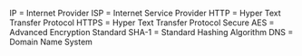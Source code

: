IP = Internet Provider
ISP = Internet Service Provider
HTTP = Hyper Text Transfer Protocol
HTTPS = Hyper Text Transfer Protocol Secure
AES = Advanced Encryption Standard
SHA-1 = Standard Hashing Algorithm
DNS = Domain Name System
